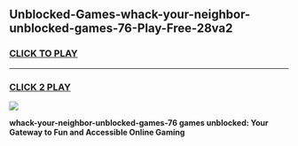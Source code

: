 
## Unblocked-Games-whack-your-neighbor-unblocked-games-76-Play-Free-28va2
<h3>
<a href="https://premium76.site?title=whack-your-neighbor-unblocked-games-76&ref=17A">CLICK TO PLAY</a></h3>
<hr>

<h3>
<a href="https://premium76.site?title=whack-your-neighbor-unblocked-games-76&ref=17A">CLICK 2 PLAY</a>
  
</h3>

<a href="https://premium76.site?title=whack-your-neighbor-unblocked-games-76&ref=17A"><img src="https://clearcache.store/games.png"></a>


**whack-your-neighbor-unblocked-games-76 games unblocked: Your Gateway to Fun and Accessible Online Gaming**
